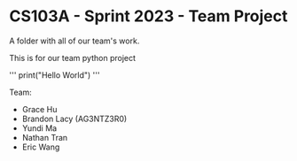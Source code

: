 # CS103A - Sprint 2023 - Team Project

A folder with all of our team's work.

This is for our team python project

'''
print("Hello World")
'''

Team:
- Grace Hu
- Brandon Lacy (AG3NTZ3R0)
- Yundi Ma
- Nathan Tran
- Eric Wang

